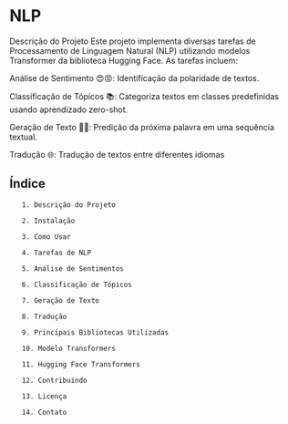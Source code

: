 # NLP

Descrição do Projeto
Este projeto implementa diversas tarefas de Processamento de Linguagem Natural (NLP) utilizando modelos Transformer da biblioteca Hugging Face. As tarefas incluem:

Análise de Sentimento 😍😡: Identificação da polaridade de textos.

Classificação de Tópicos 📚: Categoriza textos em classes predefinidas usando aprendizado zero-shot.

Geração de Texto ✍🏽: Predição da próxima palavra em uma sequência textual.

Tradução 🌐: Tradução de textos entre diferentes idiomas


## Índice
       1. Descrição do Projeto
      
       2. Instalação
       
       3. Como Usar

       4. Tarefas de NLP
       
       5. Análise de Sentimentos
       
       6. Classificação de Tópicos
       
       7. Geração de Texto

       8. Tradução

       9. Principais Bibliotecas Utilizadas
       
       10. Modelo Transformers
       
       11. Hugging Face Transformers

       12. Contribuindo
       
       13. Licença
       
       14. Contato

